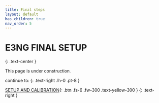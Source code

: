 ```yaml
---
title: Final steps
layout: default
has_children: true
nav_order: 5
---
```

# E3NG FINAL SETUP
{: .text-center }

This page is under construction.

continue to:
{: .text-right .lh-0 .pt-8 }

[SETUP AND CALIBRATION]{: .btn .fs-6 .fw-300 .text-yellow-300 }
{: .text-right }

[SETUP AND CALIBRATION]: https://rh3d.xyz/setup.html
